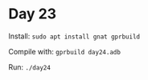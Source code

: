 # Day 23

Install: `sudo apt install gnat gprbuild`

Compile with: `gprbuild day24.adb`

Run: `./day24`